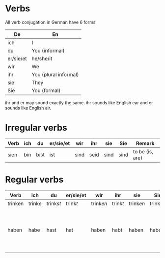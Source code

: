 # Verbs

All verb conjugation in German have 6 forms

   | De | En |
   |----|-----|
   | ich | I |
   | du | You (informal) |
   | er/sie/et | he/she/it |
   | wir | We |
   | ihr | You (plural informal) |
   | sie | They |
   | Sie | You (formal) |

   ihr and er may sound exactly the same. ihr sounds like English ear and er sounds like English air.

# Irregular verbs

   | Verb | ich | du | er/sie/et | wir | ihr | sie | Sie | Remark
   |-------|--------|-----|-----|-----------|-----|-----|-----|-----|
   | sien | bin | bist | ist | sind | seid | sind | sind | to be (is, are) |



# Regular verbs

   | Verb | ich | du | er/sie/et | wir | ihr | sie | Sie | Remark |
   |-------|--------|-----|-----|-----------|-----|-----|-----|-----|
   | trinken | trink*e* | trink*st* | trink*t* | trink*en* | trink*t* | trink*en* | trink*en* | to drink |
   | haben | habe | hast | hat | haben | habt | haben | haben | to have, unlike in English it can only mean to possess |


